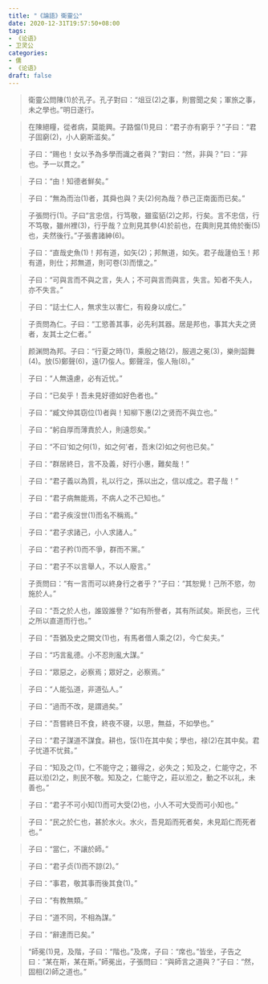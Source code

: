 ```yaml
---
title: "《論語》衛靈公"
date: 2020-12-31T19:57:50+08:00
tags: 
- 《论语》
- 卫灵公
categories: 
- 儒
- 《论语》
draft: false
---
```


> 衛靈公問陳(1)於孔子。孔子對曰：“俎豆(2)之事，則嘗聞之矣；軍旅之事，未之學也。”明日遂行。



> 在陳絕糧，從者病，莫能興。子路愠(1)見曰：“君子亦有窮乎？”子曰：“君子固窮(2)，小人窮斯滥矣。”



> 子曰：“赐也！女以予為多學而識之者與？”對曰：“然，非與？”曰：“非也。予一以貫之。”



> 子曰：“由！知德者鮮矣。”



> 子曰：“無為而治(1)者，其舜也與？夫(2)何為哉？恭己正南面而已矣。”



> 子張問行(1)。子曰“言忠信，行笃敬，雖蛮貊(2)之邦，行矣。言不忠信，行不笃敬，雖州裡(3)，行乎哉？立則見其參(4)於前也，在輿則見其倚於衡(5)也，夫然後行。”子張書諸紳(6)。



> 子曰：“直哉史魚(1)！邦有道，如矢(2)；邦無道，如矢。君子哉蘧伯玉！邦有道，則仕；邦無道，則可卷(3)而懷之。”



> 子曰：“可與言而不與之言，失人；不可與言而與言，失言。知者不失人，亦不失言。”



> 子曰：“誌士仁人，無求生以害仁，有殺身以成仁。”



> 子贡問為仁。子曰：“工慾善其事，必先利其器。居是邦也，事其大夫之贤者，友其士之仁者。”



> 颜渊問為邦。子曰：“行夏之時(1)，乘殷之辂(2)，服週之冕(3)，樂則韶舞(4)。放(5)鄭聲(6)，遠(7)侫人。鄭聲淫，侫人殆(8)。”



> 子曰：“人無遠慮，必有近忧。”



> 子曰：“已矣乎！吾未見好德如好色者也。”



> 子曰：“臧文仲其窃位(1)者與！知柳下惠(2)之贤而不與立也。”



> 子曰：“躬自厚而薄責於人，則遠怨矣。”



> 子曰：“不曰‘如之何(1)，如之何’者，吾末(2)如之何也已矣。”



> 子曰：“群居終日，言不及義，好行小惠，難矣哉！”



> 子曰：“君子義以為質，礼以行之，孫以出之，信以成之。君子哉！”



> 子曰：“君子病無能焉，不病人之不己知也。”



> 子曰：“君子疾沒世(1)而名不稱焉。”



> 子曰：“君子求諸己，小人求諸人。”



> 子曰：“君子矜(1)而不爭，群而不黨。”



> 子曰：“君子不以言舉人，不以人廢言。”



> 子贡問曰：“有一言而可以終身行之者乎？”子曰：“其恕覺！己所不慾，勿施於人。”



> 子曰：“吾之於人也，誰毀誰譽？”如有所譽者，其有所試矣。斯民也，三代之所以直道而行也。”



> 子曰：“吾猶及史之闕文(1)也，有馬者借人乘之(2)，今亡矣夫。”



> 子曰：“巧言亂德。小不忍則亂大謀。”



> 子曰：“眾惡之，必察焉；眾好之，必察焉。”



> 子曰：“人能弘道，非道弘人。”



> 子曰：“過而不改，是謂過矣。”



> 子曰：“吾嘗終日不食，終夜不寝，以思，無益，不如學也。”



> 子曰：“君子謀道不謀食。耕也，馁(1)在其中矣；學也，禄(2)在其中矣。君子忧道不忧貧。”



> 子曰：“知及之(1)，仁不能守之；雖得之，必失之；知及之，仁能守之，不莊以涖(2)之，則民不敬。知及之，仁能守之，莊以涖之，動之不以礼，未善也。”



> 子曰：“君子不可小知(1)而可大受(2)也，小人不可大受而可小知也。”



> 子曰：“民之於仁也，甚於水火。水火，吾見蹈而死者矣，未見蹈仁而死者也。”



> 子曰：“當仁，不讓於師。”



> 子曰：“君子贞(1)而不諒(2)。”



> 子曰：“事君，敬其事而後其食(1)。”



> 子曰：“有教無類。”



> 子曰：“道不同，不相為謀。”



> 子曰：“辭達而已矣。”



> “師冕(1)見，及階，子曰：“階也。”及席，子曰：“席也。”皆坐，子告之曰：“某在斯，某在斯。”師冕出，子張問曰：“與師言之道與？”子曰：“然，固相(2)師之道也。”



















